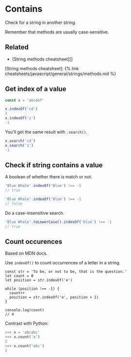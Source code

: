 # Contains

Check for a string in another string.

Remember that methods are usually case-sensitive.


## Related

- [String methods cheatsheet][]

[String methods cheatsheet]: {% link cheatsheets/javascript/general/strings/methods.md %}


## Get index of a value

```javascript
const x = 'abcdef'

x.indexOf('cd')
2
x.indexOf('z')
-1
```

You'll get the same result with `.search()`.

```javascript
x.search('cd')
x.search('z')
-1
```


## Check if string contains a value

A boolean of whether there is match or not.

```javascript
'Blue Whale'.indexOf('Blue') !== -1
// true

'Blue Whale'.indexOf('Bloe') !== -1
// false
```

Do a case-insensitive search.

```javascript
'Blue Whale'.toLowerCase().indexOf('blue') !== -1
// true
```


## Count occurences

Based on MDN docs.

Use `indexOf()` to count occurrences of a letter in a string.

```
const str = 'To be, or not to be, that is the question.'
let count = 0
let position = str.indexOf('e')

while (position !== -1) {
  count++
  position = str.indexOf('e', position + 1)
}

console.log(count)
// 4
```

Contrast with Python:

```python
>>> x = 'abcabc'
>>> x.count('a')
2
>>> x.count('abc')
2
```
